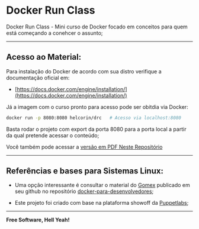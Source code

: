 # Docker Run Class
Docker Run Class - Mini curso de Docker focado em conceitos para quem está começando a conehcer o assunto;

---

## Acesso ao Material:

Para instalação do Docker de acordo com sua distro verifique a documentação oficial em:

- [https://docs.docker.com/engine/installation/](https://docs.docker.com/engine/installation/)

Já a imagem com o curso pronto para acesso pode ser obitdia via Docker:

```sh
docker run -p 8080:8080 helcorin/drc   # Acesso via localhost:8080
```
Basta rodar o projeto com export da porta 8080 para a porta local a partir da qual pretende acessar o conteúdo;

Você também pode acessar a [versão em PDF Neste Repositório](https://github.com/helcorin/docker-run-class/raw/master/_files/Docker-Run-Class.pdf)

---

## Referências e bases para Sistemas Linux:

 - Uma opção interessante é consultar o material do [Gomex](https://github.com/gomex) publicado em seu github no repositório [docker-para-desenvolvedores](https://github.com/gomex/docker-para-desenvolvedores);

- Este projeto foi criado com base na plataforma showoff da [Puppetlabs](https://github.com/puppetlabs/showoff);

----

**Free Software, Hell Yeah!**
